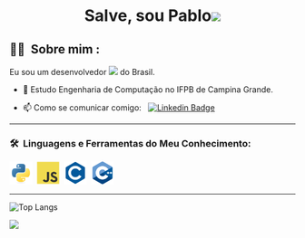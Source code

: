 <h1 align="center">Salve, sou Pablo<img src="https://media.giphy.com/media/hvRJCLFzcasrR4ia7z/giphy.gif" width="30"></h1>

## :woman_technologist: &nbsp;Sobre mim :

Eu sou um desenvolvedor   <img src="https://media.giphy.com/media/WUlplcMpOCEmTGBtBW/giphy.gif" width="30"> do Brasil.

- 🔭 Estudo Engenharia de Computação no IFPB de Campina Grande.

 - 📫 Como se comunicar comigo: &nbsp; [![Linkedin Badge](https://img.shields.io/badge/-PabloDaniel-blue?style=flat&logo=Linkedin&logoColor=white)](https://www.linkedin.com/in/pablo-daniel-b1a6a7277/)

---

### 🛠 &nbsp;Linguagens e Ferramentas do Meu Conhecimento:

<p>
<img src="https://github.com/devicons/devicon/blob/master/icons/python/python-original.svg" title="Python" alt="Java" width="40" height="40"/>&nbsp;
<img src="https://github.com/devicons/devicon/blob/master/icons/javascript/javascript-original.svg" title="javascript" alt="JavaScript" width="40" height="40"/>&nbsp;
<img src="https://github.com/devicons/devicon/blob/master/icons/c/c-plain.svg"  title="C" alt="C" width="40" height="40"/>&nbsp;
<img src="https://github.com/devicons/devicon/blob/master/icons/cplusplus/cplusplus-original.svg"  title="C++" alt="C++" width="40" height="40"/>&nbsp;
</p>

---

![Top Langs](https://github-readme-stats.vercel.app/api/top-langs/?username=MmonkeyBu&layout=compact&bg_color=transparent)


<img src="https://profile-readme-generator.com/assets/snake.svg">
